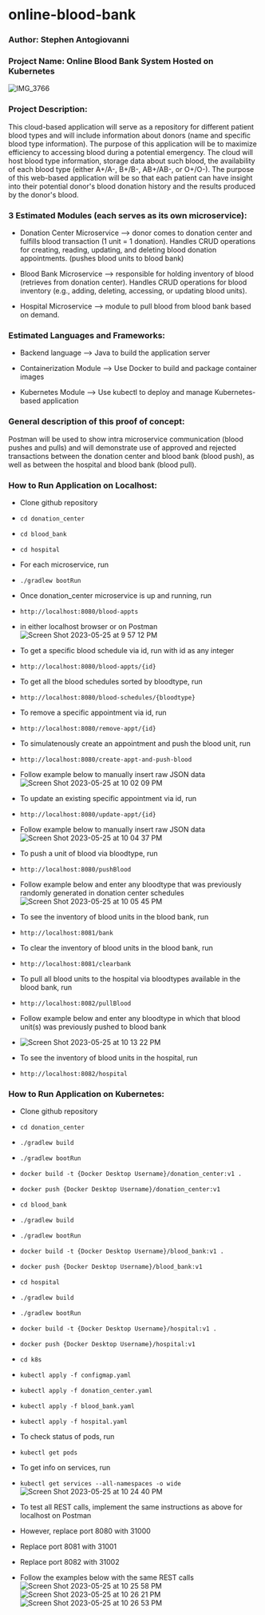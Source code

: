 # online-blood-bank

### Author: Stephen Antogiovanni

### Project Name: Online Blood Bank System Hosted on Kubernetes

![IMG_3766](https://github.com/santogiovanni/online-blood-bank/assets/106194360/32a7214e-15b8-4174-b78c-6a9169f567ad)

### Project Description:
This cloud-based application will serve as a repository for different patient blood types and will include information about donors (name and specific blood type information). The purpose of this application will be to maximize efficiency to accessing blood during a potential emergency. The cloud will host blood type information, storage data about such blood, the availability of each blood type (either A+/A-, B+/B-, AB+/AB-, or O+/O-). The purpose of this web-based application will be so that each patient can have insight into their potential donor's blood donation history and the results produced by the donor's blood.

### 3 Estimated Modules (each serves as its own microservice):

* Donation Center Microservice --> donor comes to donation center and fulfills blood transaction (1 unit = 1 donation). Handles CRUD operations for creating, reading, updating, and deleting blood donation appointments. (pushes blood units to blood bank)

* Blood Bank Microservice --> responsible for holding inventory of blood (retrieves from donation center). Handles CRUD operations for blood inventory (e.g., adding, deleting, accessing, or updating blood units).

* Hospital Microservice --> module to pull blood from blood bank based on demand.

### Estimated Languages and Frameworks:

* Backend language --> Java to build the application server

* Containerization Module --> Use Docker to build and package container images

* Kubernetes Module --> Use kubectl to deploy and manage Kubernetes-based application

### General description of this proof of concept:
Postman will be used to show intra microservice communication (blood pushes and pulls) and will demonstrate use of approved and rejected transactions between the donation center and blood bank (blood push), as well as between the hospital and blood bank (blood pull).

### How to Run Application on Localhost:
* Clone github repository

* ```cd donation_center```
* ```cd blood_bank```
* ```cd hospital```

* For each microservice, run
* ```./gradlew bootRun```

* Once donation_center microservice is up and running, run
* ```http://localhost:8080/blood-appts```
* in either localhost browser or on Postman 
![Screen Shot 2023-05-25 at 9 57 12 PM](https://github.com/santogiovanni/online-blood-bank/assets/106194360/6a57068c-13e7-4927-b2e9-83de9ea0cfa5)

* To get a specific blood schedule via id, run with id as any integer
* ```http://localhost:8080/blood-appts/{id}```

* To get all the blood schedules sorted by bloodtype, run
* ```http://localhost:8080/blood-schedules/{bloodtype}```

* To remove a specific appointment via id, run
* ```http://localhost:8080/remove-appt/{id}```

* To simulatenously create an appointment and push the blood unit, run
* ```http://localhost:8080/create-appt-and-push-blood```
* Follow example below to manually insert raw JSON data
![Screen Shot 2023-05-25 at 10 02 09 PM](https://github.com/santogiovanni/online-blood-bank/assets/106194360/fbf69914-d5be-4e68-9df4-5a466393c0c8)

* To update an existing specific appointment via id, run
* ```http://localhost:8080/update-appt/{id}```
* Follow example below to manually insert raw JSON data
![Screen Shot 2023-05-25 at 10 04 37 PM](https://github.com/santogiovanni/online-blood-bank/assets/106194360/a4212d01-30fa-48d8-8b37-d08ea9b2b1af)

* To push a unit of blood via bloodtype, run
* ```http://localhost:8080/pushBlood```
* Follow example below and enter any bloodtype that was previously randomly generated in donation center schedules
![Screen Shot 2023-05-25 at 10 05 45 PM](https://github.com/santogiovanni/online-blood-bank/assets/106194360/009e1744-995e-4074-92e8-7295909cfbbf)

* To see the inventory of blood units in the blood bank, run
* ```http://localhost:8081/bank```

* To clear the inventory of blood units in the blood bank, run
* ```http://localhost:8081/clearbank```

* To pull all blood units to the hospital via bloodtypes available in the blood bank, run
* ```http://localhost:8082/pullBlood```
* Follow example below and enter any bloodtype in which that blood unit(s) was previously pushed to blood bank
* ![Screen Shot 2023-05-25 at 10 13 22 PM](https://github.com/santogiovanni/online-blood-bank/assets/106194360/0b6a2cd0-c883-48f4-9cb5-784503445b4c)

* To see the inventory of blood units in the hospital, run
* ```http://localhost:8082/hospital```

### How to Run Application on Kubernetes:
* Clone github repository

* ```cd donation_center```
* ```./gradlew build```
* ```./gradlew bootRun```
* ```docker build -t {Docker Desktop Username}/donation_center:v1 .```
* ```docker push {Docker Desktop Username}/donation_center:v1```

* ```cd blood_bank```
* ```./gradlew build```
* ```./gradlew bootRun```
* ```docker build -t {Docker Desktop Username}/blood_bank:v1 .```
* ```docker push {Docker Desktop Username}/blood_bank:v1```

* ```cd hospital```
* ```./gradlew build```
* ```./gradlew bootRun```
* ```docker build -t {Docker Desktop Username}/hospital:v1 .```
* ```docker push {Docker Desktop Username}/hospital:v1```

* ```cd k8s```
* ```kubectl apply -f configmap.yaml```
* ```kubectl apply -f donation_center.yaml```
* ```kubectl apply -f blood_bank.yaml```
* ```kubectl apply -f hospital.yaml```

* To check status of pods, run
* ```kubectl get pods```

* To get info on services, run
* ```kubectl get services --all-namespaces -o wide```
![Screen Shot 2023-05-25 at 10 24 40 PM](https://github.com/santogiovanni/online-blood-bank/assets/106194360/c86f408c-28fa-44a0-9b6b-ccd7392a7475)

* To test all REST calls, implement the same instructions as above for localhost on Postman
* However, replace port 8080 with 31000
* Replace port 8081 with 31001
* Replace port 8082 with 31002
* Follow the examples below with the same REST calls
![Screen Shot 2023-05-25 at 10 25 58 PM](https://github.com/santogiovanni/online-blood-bank/assets/106194360/d35020f0-c7e8-4742-95c0-05b422ce509c)
![Screen Shot 2023-05-25 at 10 26 21 PM](https://github.com/santogiovanni/online-blood-bank/assets/106194360/181f7c98-7578-4c74-8251-998cbdc55d28)
![Screen Shot 2023-05-25 at 10 26 53 PM](https://github.com/santogiovanni/online-blood-bank/assets/106194360/f8868f84-be4f-4266-80dd-d491b4419e81)
